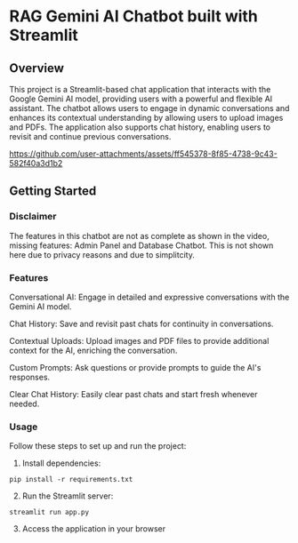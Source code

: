 # RAG Gemini AI Chatbot built with Streamlit

## Overview

This project is a Streamlit-based chat application that interacts with the Google Gemini AI model, providing users with a powerful and flexible AI assistant. The chatbot allows users to engage in dynamic conversations and enhances its contextual understanding by allowing users to upload images and PDFs. The application also supports chat history, enabling users to revisit and continue previous conversations.


https://github.com/user-attachments/assets/ff545378-8f85-4738-9c43-582f40a3d1b2


## Getting Started
### Disclaimer

The features in this chatbot are not as complete as shown in the video, missing features: Admin Panel and Database Chatbot. This is not shown here due to privacy reasons and due to simplitcity. 
### Features

Conversational AI: Engage in detailed and expressive conversations with the Gemini AI model.

Chat History: Save and revisit past chats for continuity in conversations.

Contextual Uploads: Upload images and PDF files to provide additional context for the AI, enriching the conversation.

Custom Prompts: Ask questions or provide prompts to guide the AI's responses.

Clear Chat History: Easily clear past chats and start fresh whenever needed.

### Usage

Follow these steps to set up and run the project:

1. Install dependencies:
```
pip install -r requirements.txt
```

2. Run the Streamlit server:
```
streamlit run app.py
```

3. Access the application in your browser


